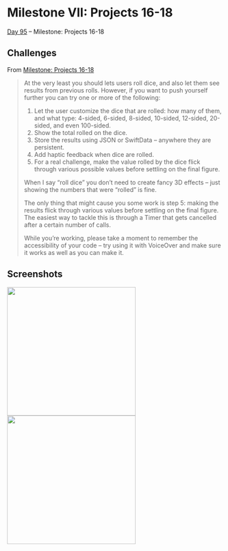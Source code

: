 # Milestone VII: Projects 16-18

[Day 95](https://www.hackingwithswift.com/100/swiftui/95) – Milestone: Projects 16-18

## Challenges

From [Milestone: Projects 16-18](https://www.hackingwithswift.com/guide/ios-swiftui/7/3/challenge)

>At the very least you should lets users roll dice, and also let them see results from previous rolls. However, if you want to push yourself further you can try one or more of the following:
>
>1. Let the user customize the dice that are rolled: how many of them, and what type: 4-sided, 6-sided, 8-sided, 10-sided, 12-sided, 20-sided, and even 100-sided.
>2. Show the total rolled on the dice.
>3. Store the results using JSON or SwiftData – anywhere they are persistent.
>4. Add haptic feedback when dice are rolled.
>5. For a real challenge, make the value rolled by the dice flick through various possible values before settling on the final figure.
>
>When I say “roll dice” you don’t need to create fancy 3D effects – just showing the numbers that were “rolled” is fine.
>
>The only thing that might cause you some work is step 5: making the results flick through various values before settling on the final figure. The easiest way to tackle this is through a Timer that gets cancelled after a certain number of calls.
>
>While you’re working, please take a moment to remember the accessibility of your code – try using it with VoiceOver and make sure it works as well as you can make it.

## Screenshots

<img src="https://github.com/ivanov-mi/100-days-of-SwiftUI/assets/12073144/747ce376-241f-45e1-b9eb-2a98f0065b17" width="300">
<img src="https://github.com/ivanov-mi/100-days-of-SwiftUI/assets/12073144/da1cd68e-2643-44ba-8330-397a43e15aea" width="300">
